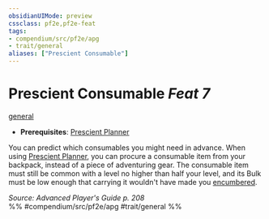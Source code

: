 ```yaml
---
obsidianUIMode: preview
cssclass: pf2e,pf2e-feat
tags:
- compendium/src/pf2e/apg
- trait/general
aliases: ["Prescient Consumable"]
---
```

# Prescient Consumable  *Feat 7*  
[general](../../Rules/traits/general.md)  

- **Prerequisites**: [Prescient Planner](prescient-planner-apg.md)

You can predict which consumables you might need in advance. When using [Prescient Planner](prescient-planner-apg.md), you can procure a consumable item from your backpack, instead of a piece of adventuring gear. The consumable item must still be common with a level no higher than half your level, and its Bulk must be low enough that carrying it wouldn't have made you [encumbered](../../Rules/conditions.md#Encumbered).

*Source: Advanced Player's Guide p. 208*  
%% #compendium/src/pf2e/apg #trait/general %%